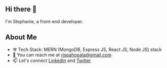 ## Hi there 👋
I'm Stephanie, a front-end developer.


## About Me
- ⚒️ Tech Stack: MERN (MongoDB, Express JS, React JS, Node JS) stack
- 📩 You can reach me at rispahopala@gmail.com
- 📫 Let's connect [LinkedIn](https://www.linkedin.com/in/stephanie-opala-902252182/) and [Twitter](https://twitter.com/steph_opala)



